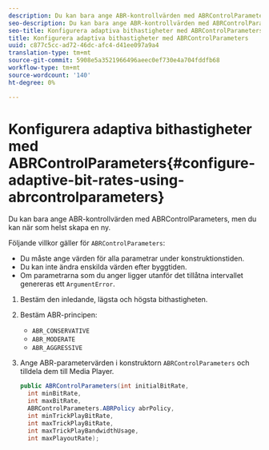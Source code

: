 ```yaml
---
description: Du kan bara ange ABR-kontrollvärden med ABRControlParameters, men du kan när som helst skapa en ny.
seo-description: Du kan bara ange ABR-kontrollvärden med ABRControlParameters, men du kan när som helst skapa en ny.
seo-title: Konfigurera adaptiva bithastigheter med ABRControlParameters
title: Konfigurera adaptiva bithastigheter med ABRControlParameters
uuid: c877c5cc-ad72-46dc-afc4-d41ee097a9a4
translation-type: tm+mt
source-git-commit: 5908e5a3521966496aeec0ef730e4a704fddfb68
workflow-type: tm+mt
source-wordcount: '140'
ht-degree: 0%

---
```



# Konfigurera adaptiva bithastigheter med ABRControlParameters{#configure-adaptive-bit-rates-using-abrcontrolparameters}

Du kan bara ange ABR-kontrollvärden med ABRControlParameters, men du kan när som helst skapa en ny.

Följande villkor gäller för `ABRControlParameters`:

* Du måste ange värden för alla parametrar under konstruktionstiden.
* Du kan inte ändra enskilda värden efter byggtiden.
* Om parametrarna som du anger ligger utanför det tillåtna intervallet genereras ett `ArgumentError`.

1. Bestäm den inledande, lägsta och högsta bithastigheten.
1. Bestäm ABR-principen:

   * `ABR_CONSERVATIVE`
   * `ABR_MODERATE`
   * `ABR_AGGRESSIVE`

1. Ange ABR-parametervärden i konstruktorn `ABRControlParameters` och tilldela dem till Media Player.

   ```java
   public ABRControlParameters(int initialBitRate, 
     int minBitRate, 
     int maxBitRate, 
     ABRControlParameters.ABRPolicy abrPolicy, 
     int minTrickPlayBitRate, 
     int maxTrickPlayBitRate, 
     int maxTrickPlayBandwidthUsage, 
     int maxPlayoutRate);
   ```

